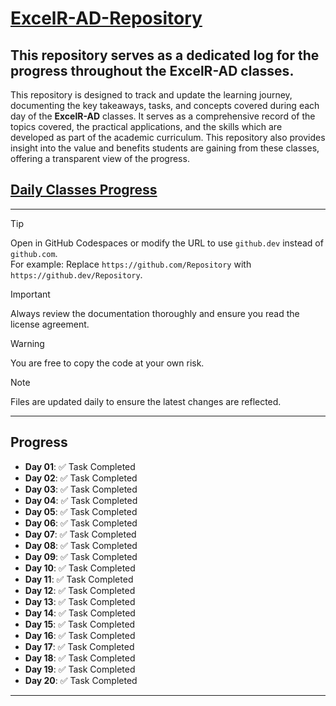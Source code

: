 # <u>ExcelR-AD-Repository</u>
## This repository serves as a dedicated log for the progress throughout the **ExcelR-AD** classes.

This repository is designed to track and update the learning journey, documenting the key takeaways, tasks, and concepts covered during each day of the **ExcelR-AD** classes. It serves as a comprehensive record of the topics covered, the practical applications, and the skills which are developed as part of the academic curriculum. This repository also provides insight into the value and benefits students are gaining from these classes, offering a transparent view of the progress.

## [Daily Classes Progress](#daily-classes-progress)

---

> [!TIP]  
> Open in GitHub Codespaces or modify the URL to use `github.dev` instead of `github.com`.  
> For example: Replace `https://github.com/Repository` with `https://github.dev/Repository`.

> [!IMPORTANT]  
> Always review the documentation thoroughly and ensure you read the license agreement.

> [!WARNING]  
> You are free to copy the code at your own risk.

> [!NOTE]  
> Files are updated daily to ensure the latest changes are reflected.

---

## <a id="daily-classes-progress"></a>Progress

- **Day 01**: ✅ Task Completed  
- **Day 02**: ✅ Task Completed  
- **Day 03**: ✅ Task Completed  
- **Day 04**: ✅ Task Completed  
- **Day 05**: ✅ Task Completed  
- **Day 06**: ✅ Task Completed  
- **Day 07**: ✅ Task Completed  
- **Day 08**: ✅ Task Completed  
- **Day 09**: ✅ Task Completed  
- **Day 10**: ✅ Task Completed  
- **Day 11**: ✅ Task Completed  
- **Day 12**: ✅ Task Completed  
- **Day 13**: ✅ Task Completed
- **Day 14**: ✅ Task Completed
- **Day 15**: ✅ Task Completed
- **Day 16**: ✅ Task Completed
- **Day 17**: ✅ Task Completed
- **Day 18**: ✅ Task Completed
- **Day 19**: ✅ Task Completed
- **Day 20**: ✅ Task Completed

---
